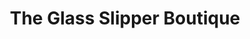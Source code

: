 ---
title: "The Glass Slipper Boutique"
url: /gettysburg/the-glass-slipper-boutique/
shop: charity
---